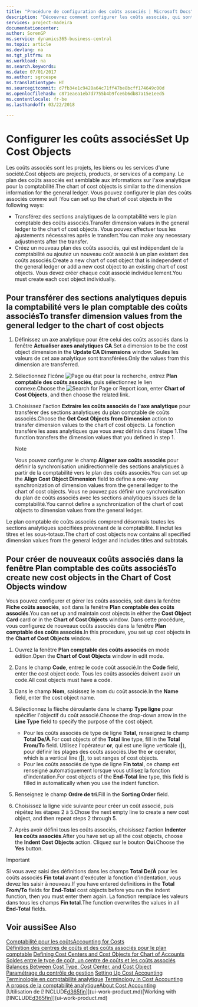 ```yaml
---
title: "Procédure de configuration des coûts associés | Microsoft Docs"
description: "Découvrez comment configurer les coûts associés, qui sont similaires aux axes analytiques pour la comptabilité."
services: project-madeira
documentationcenter: 
author: SorenGP
ms.service: dynamics365-business-central
ms.topic: article
ms.devlang: na
ms.tgt_pltfrm: na
ms.workload: na
ms.search.keywords: 
ms.date: 07/01/2017
ms.author: sgroespe
ms.translationtype: HT
ms.sourcegitcommit: d7fb34e1c9428a64c71ff47be8bcff174649c00d
ms.openlocfilehash: c871eaea1eb7d7755b4b9fce6b6db87a15e1eed5
ms.contentlocale: fr-be
ms.lasthandoff: 03/22/2018

---
```

# <a name="set-up-cost-objects"></a><span data-ttu-id="a73e7-103">Configurer les coûts associés</span><span class="sxs-lookup"><span data-stu-id="a73e7-103">Set Up Cost Objects</span></span>
<span data-ttu-id="a73e7-104">Les coûts associés sont les projets, les biens ou les services d'une société.</span><span class="sxs-lookup"><span data-stu-id="a73e7-104">Cost objects are projects, products, or services of a company.</span></span> <span data-ttu-id="a73e7-105">Le plan des coûts associés est semblable aux informations sur l'axe analytique pour la comptabilité.</span><span class="sxs-lookup"><span data-stu-id="a73e7-105">The chart of cost objects is similar to the dimension information for the general ledger.</span></span> <span data-ttu-id="a73e7-106">Vous pouvez configurer le plan des coûts associés comme suit :</span><span class="sxs-lookup"><span data-stu-id="a73e7-106">You can set up the chart of cost objects in the following ways:</span></span>  

* <span data-ttu-id="a73e7-107">Transférez des sections analytiques de la comptabilité vers le plan comptable des coûts associés.</span><span class="sxs-lookup"><span data-stu-id="a73e7-107">Transfer dimension values in the general ledger to the chart of cost objects.</span></span> <span data-ttu-id="a73e7-108">Vous pouvez effectuer tous les ajustements nécessaires après le transfert.</span><span class="sxs-lookup"><span data-stu-id="a73e7-108">You can make any necessary adjustments after the transfer.</span></span>  
* <span data-ttu-id="a73e7-109">Créez un nouveau plan des coûts associés, qui est indépendant de la comptabilité ou ajoutez un nouveau coût associé à un plan existant des coûts associés.</span><span class="sxs-lookup"><span data-stu-id="a73e7-109">Create a new chart of cost object that is independent of the general ledger or add a new cost object to an existing chart of cost objects.</span></span> <span data-ttu-id="a73e7-110">Vous devez créer chaque coût associé individuellement.</span><span class="sxs-lookup"><span data-stu-id="a73e7-110">You must create each cost object individually.</span></span>  

## <a name="to-transfer-dimension-values-from-the-general-ledger-to-the-chart-of-cost-objects"></a><span data-ttu-id="a73e7-111">Pour transférer des sections analytiques depuis la comptabilité vers le plan comptable des coûts associés</span><span class="sxs-lookup"><span data-stu-id="a73e7-111">To transfer dimension values from the general ledger to the chart of cost objects</span></span>  
1.  <span data-ttu-id="a73e7-112">Définissez un axe analytique pour être celui des coûts associés dans la fenêtre **Actualiser axes analytiques CA**.</span><span class="sxs-lookup"><span data-stu-id="a73e7-112">Set a dimension to be the cost object dimension in the **Update CA Dimensions** window.</span></span> <span data-ttu-id="a73e7-113">Seules les valeurs de cet axe analytique sont transférées.</span><span class="sxs-lookup"><span data-stu-id="a73e7-113">Only the values from this dimension are transferred.</span></span>  
2.  <span data-ttu-id="a73e7-114">Sélectionnez l'icône ![Page ou état pour la recherche](media/ui-search/search_small.png "icône Page ou état pour la recherche"), entrez **Plan comptable des coûts associés**, puis sélectionnez le lien connexe.</span><span class="sxs-lookup"><span data-stu-id="a73e7-114">Choose the ![Search for Page or Report](media/ui-search/search_small.png "Search for Page or Report icon") icon, enter **Chart of Cost Objects**, and then choose the related link.</span></span>  
3.  <span data-ttu-id="a73e7-115">Choisissez l'action **Extraire les coûts associés de l'axe analytique** pour transférer des sections analytiques du plan comptable de coûts associés.</span><span class="sxs-lookup"><span data-stu-id="a73e7-115">Choose the **Get Cost Objects from Dimension** action to transfer dimension values to the chart of cost objects.</span></span> <span data-ttu-id="a73e7-116">La fonction transfère les axes analytiques que vous avez définis dans l'étape 1.</span><span class="sxs-lookup"><span data-stu-id="a73e7-116">The function transfers the dimension values that you defined in step 1.</span></span>  

    > [!NOTE]  
    >  <span data-ttu-id="a73e7-117">Vous pouvez configurer le champ **Aligner axe coûts associés** pour définir la synchronisation unidirectionnelle des sections analytiques à partir de la comptabilité vers le plan des coûts associés.</span><span class="sxs-lookup"><span data-stu-id="a73e7-117">You can set up the **Align Cost Object Dimension**  field to define a one-way synchronization of dimension values from the general ledger to the chart of cost objects.</span></span> <span data-ttu-id="a73e7-118">Vous ne pouvez pas définir une synchronisation du plan de coûts associés avec les sections analytiques issues de la comptabilité.</span><span class="sxs-lookup"><span data-stu-id="a73e7-118">You cannot define a synchronization of the chart of cost objects to dimension values from the general ledger.</span></span>  

<span data-ttu-id="a73e7-119">Le plan comptable de coûts associés comprend désormais toutes les sections analytiques spécifiées provenant de la comptabilité. Il inclut les titres et les sous-totaux.</span><span class="sxs-lookup"><span data-stu-id="a73e7-119">The chart of cost objects now contains all specified dimension values from the general ledger and includes titles and subtotals.</span></span>  

## <a name="to-create-new-cost-objects-in-the-chart-of-cost-objects-window"></a><span data-ttu-id="a73e7-120">Pour créer de nouveaux coûts associés dans la fenêtre Plan comptable des coûts associés</span><span class="sxs-lookup"><span data-stu-id="a73e7-120">To create new cost objects in the Chart of Cost Objects window</span></span>  
<span data-ttu-id="a73e7-121">Vous pouvez configurer et gérer les coûts associés, soit dans la fenêtre **Fiche coûts associés**, soit dans la fenêtre **Plan comptable des coûts associés**.</span><span class="sxs-lookup"><span data-stu-id="a73e7-121">You can set up and maintain cost objects in either the **Cost Object Card** card or in the **Chart of Cost Objects** window.</span></span> <span data-ttu-id="a73e7-122">Dans cette procédure, vous configurez de nouveaux coûts associés dans la fenêtre **Plan comptable des coûts associés**.</span><span class="sxs-lookup"><span data-stu-id="a73e7-122">In this procedure, you set up cost objects in the **Chart of Cost Objects** window.</span></span>  

1.  <span data-ttu-id="a73e7-123">Ouvrez la fenêtre **Plan comptable des coûts associés** en mode édition.</span><span class="sxs-lookup"><span data-stu-id="a73e7-123">Open the **Chart of Cost Objects** window in edit mode.</span></span>  
2.  <span data-ttu-id="a73e7-124">Dans le champ **Code**, entrez le code coût associé.</span><span class="sxs-lookup"><span data-stu-id="a73e7-124">In the **Code** field, enter the cost object code.</span></span> <span data-ttu-id="a73e7-125">Tous les coûts associés doivent avoir un code.</span><span class="sxs-lookup"><span data-stu-id="a73e7-125">All cost objects must have a code.</span></span>  
3.  <span data-ttu-id="a73e7-126">Dans le champ **Nom**, saisissez le nom du coût associé.</span><span class="sxs-lookup"><span data-stu-id="a73e7-126">In the **Name** field, enter the cost object name.</span></span>  
4.  <span data-ttu-id="a73e7-127">Sélectionnez la flèche déroulante dans le champ **Type ligne** pour spécifier l'objectif du coût associé.</span><span class="sxs-lookup"><span data-stu-id="a73e7-127">Choose the drop-down arrow in the **Line Type** field to specify the purpose of the cost object.</span></span>  

    * <span data-ttu-id="a73e7-128">Pour les coûts associés de type de ligne **Total**, renseignez le champ **Total De/À**.</span><span class="sxs-lookup"><span data-stu-id="a73e7-128">For cost objects of the **Total** line type, fill in the **Total From/To** field.</span></span> <span data-ttu-id="a73e7-129">Utilisez l'opérateur **or**, qui est une ligne verticale (**&#124;**), pour définir les plages des coûts associés.</span><span class="sxs-lookup"><span data-stu-id="a73e7-129">Use the **or** operator, which is a vertical line (**&#124;**), to set ranges of cost objects.</span></span>  
    * <span data-ttu-id="a73e7-130">Pour les coûts associés de type de ligne **Fin total**, ce champ est renseigné automatiquement lorsque vous utilisez la fonction d'indentation.</span><span class="sxs-lookup"><span data-stu-id="a73e7-130">For cost objects of the **End-Total** line type, this field is filled in automatically when you use  the indent function.</span></span>  
5.  <span data-ttu-id="a73e7-131">Renseignez le champ **Ordre de tri**.</span><span class="sxs-lookup"><span data-stu-id="a73e7-131">Fill in the **Sorting Order** field.</span></span>  
6.  <span data-ttu-id="a73e7-132">Choisissez la ligne vide suivante pour créer un coût associé, puis répétez les étapes 2 à 5.</span><span class="sxs-lookup"><span data-stu-id="a73e7-132">Chose the next empty line to create a new cost object, and then repeat steps 2 through 5.</span></span>  
7.  <span data-ttu-id="a73e7-133">Après avoir défini tous les coûts associés, choisissez l'action **Indenter les coûts associés**.</span><span class="sxs-lookup"><span data-stu-id="a73e7-133">After you have set up all the cost objects, choose the **Indent Cost Objects** action.</span></span> <span data-ttu-id="a73e7-134">Cliquez sur le bouton **Oui**.</span><span class="sxs-lookup"><span data-stu-id="a73e7-134">Choose the **Yes** button.</span></span>  

> [!IMPORTANT]  
>  <span data-ttu-id="a73e7-135">Si vous avez saisi des définitions dans les champs **Total De/À** pour les coûts associés **Fin total** avant d'exécuter la fonction d'indentation, vous devez les saisir à nouveau.</span><span class="sxs-lookup"><span data-stu-id="a73e7-135">If you have entered definitions in the **Total From/To** fields for **End-Total** cost objects before you run the indent function, then you must enter them again.</span></span> <span data-ttu-id="a73e7-136">La fonction remplace les valeurs dans tous les champs **Fin total**.</span><span class="sxs-lookup"><span data-stu-id="a73e7-136">The function overwrites the values in all **End-Total** fields.</span></span>  

## <a name="see-also"></a><span data-ttu-id="a73e7-137">Voir aussi</span><span class="sxs-lookup"><span data-stu-id="a73e7-137">See Also</span></span>  
[<span data-ttu-id="a73e7-138">Comptabilité pour les coûts</span><span class="sxs-lookup"><span data-stu-id="a73e7-138">Accounting for Costs</span></span>](finance-manage-cost-accounting.md)  
<span data-ttu-id="a73e7-139">[Définition des centres de coûts et des coûts associés pour le plan comptable](finance-defining-cost-centers-and-cost-objects-for-chart-of-accounts.md) </span><span class="sxs-lookup"><span data-stu-id="a73e7-139">[Defining Cost Centers and Cost Objects for Chart of Accounts](finance-defining-cost-centers-and-cost-objects-for-chart-of-accounts.md) </span></span>  
<span data-ttu-id="a73e7-140">[Soldes entre le type de coût, un centre de coûts et les coûts associés](finance-balances-between-cost-type-cost-center-and-cost-object.md) </span><span class="sxs-lookup"><span data-stu-id="a73e7-140">[Balances Between Cost Type, Cost Center, and Cost Object](finance-balances-between-cost-type-cost-center-and-cost-object.md) </span></span>  
<span data-ttu-id="a73e7-141">[Paramétrage du contrôle de gestion](finance-set-up-cost-accounting.md) </span><span class="sxs-lookup"><span data-stu-id="a73e7-141">[Setting Up Cost Accounting](finance-set-up-cost-accounting.md) </span></span>  
<span data-ttu-id="a73e7-142">[Terminologie en comptabilité analytique](finance-terminology-in-cost-accounting.md) </span><span class="sxs-lookup"><span data-stu-id="a73e7-142">[Terminology in Cost Accounting](finance-terminology-in-cost-accounting.md) </span></span>  
[<span data-ttu-id="a73e7-143">À propos de la comptabilité analytique</span><span class="sxs-lookup"><span data-stu-id="a73e7-143">About Cost Accounting</span></span>](finance-about-cost-accounting.md)  
<span data-ttu-id="a73e7-144">[Utilisation de [!INCLUDE[d365fin](includes/d365fin_md.md)]](ui-work-product.md)</span><span class="sxs-lookup"><span data-stu-id="a73e7-144">[Working with [!INCLUDE[d365fin](includes/d365fin_md.md)]](ui-work-product.md)</span></span>

